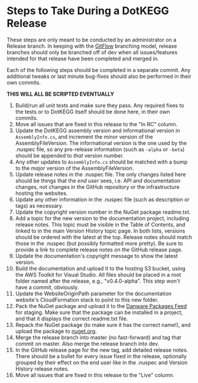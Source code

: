# Steps to Take During a DotKEGG Release

These steps are only meant to be conducted by an administrator on a Release branch. 
In keeping with the [GitFlow](http://nvie.com/posts/a-successful-git-branching-model/) branching model, release branches 
should only be branched off of dev when all issues/features intended for that release have been completed and merged in. 

Each of the following steps should be completed in a separate commit.  Any additional tweaks or last minute bug-fixes should 
also be performed in their own commits.

**THIS WILL ALL BE SCRIPTED EVENTUALLY**

1. Build/run all unit tests and make sure they pass.  Any required fixes to the tests or to DotKEGG itself should be done here, 
in their own commits.
2. Move all issues that are fixed in this release to the "In RC" column.
3. Update the DotKEGG assembly version and informational version in `AssemblyInfo.cs`, and increment the _minor_ version of the AssemblyFileVersion.  The informational version is the one used 
by the .nuspec file, so any pre-release information (such as `-alpha` or `-beta`) should be appended to _that_ version number.
4. Any other updates to `AssemblyInfo.cs` should be matched with a bump to the _major_ version of the AssemblyFileVersion.
5. Update release notes in the .nuspec file.  The only changes listed here should be things that the _end user_ sees, i.e. API and documentation changes, not changes in the GitHub repository or the infrastructure hosting the websites.
6. Update any other information in the .nuspec file (such as description or tags) as necessary.
7. Update the copyright version number in the NuGet package readme.txt.
8. Add a topic for the new version to the documentation project, including release notes.  This topic must be visible in the 
Table of Contents, and linked to in the main Version History topic page.  In both lists, versions should be ordered with the latest 
at the top.  Release notes should match those in the .nuspec (but possibly formatted more pretty).  Be sure to provide a link to complete release notes on the GitHub release page.
9. Update the documentation's copyright message to show the latest version.
10. Build the documentation and upload it to the hosting S3 bucket, using the AWS Toolkit for Visual Studio.  All files should be placed in a root folder named after the release, e.g., "v0.4.0-alpha".  This step won't have a commit, obviously.
11. Update the WebsiteOriginPath parameter for the documentation website's CloudFormation stack to point to this new folder.
12. Pack the NuGet package and upload it to the [Danware Packages Feed](https://danwarecreations.visualstudio.com/BarrelRoll/_packaging?feed=DanwarePackages&_a=feed) for staging.  Make sure that the package can be installed in a project, and that it displays the correct readme.txt file.
13. Repack the NuGet package (to make sure it has the correct name!), and upload the package to [nuget.org](https://www.nuget.org/packages/manage/upload).
14. Merge the release branch into master (no fast-forward) and tag that commit on master.  Also merge the release branch into dev.
15. In the GitHub release page for the new tag, add detailed release notes.  There should be a bullet for every issue fixed in the release, optionally grouped by their effect on the end user like in the .nuspec and Version History release notes.
16. Move all issues that are fixed in this release to the "Live" column.
